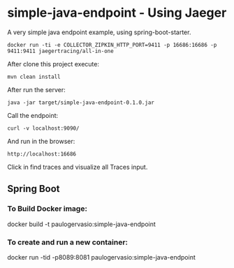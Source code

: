 # simple-java-endpoint - Using Jaeger
A very simple java endpoint example, using spring-boot-starter.


```
docker run -ti -e COLLECTOR_ZIPKIN_HTTP_PORT=9411 -p 16686:16686 -p 9411:9411 jaegertracing/all-in-one
```


After clone this project execute:

```
mvn clean install
```

After run the server:

```
java -jar target/simple-java-endpoint-0.1.0.jar
```

Call the endpoint:

```
curl -v localhost:9090/
```

And run in the browser:

```
http://localhost:16686
```

Click in find traces and visualize all Traces input.



## Spring Boot

### To Build Docker image:
docker build -t paulogervasio:simple-java-endpoint

### To create and run a new container:
docker run -tid -p8089:8081 paulogervasio:simple-java-endpoint
